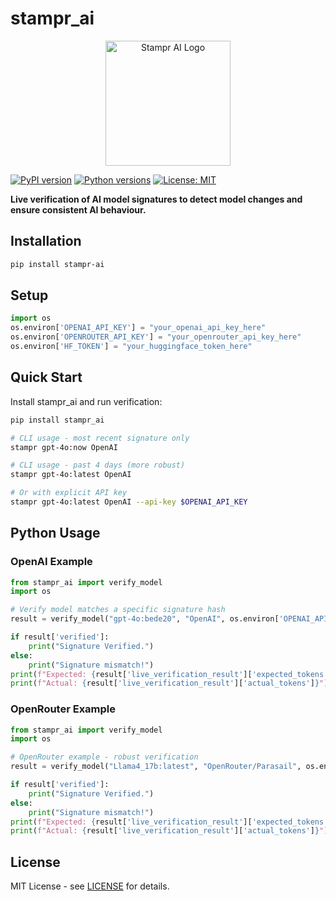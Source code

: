 # stampr_ai

<div align="center">
  <img src="https://www.stampr-ai.com/images/stampr.png" alt="Stampr AI Logo" width="200"/>
</div>

[![PyPI version](https://badge.fury.io/py/stampr-ai.svg)](https://badge.fury.io/py/stampr-ai)
[![Python versions](https://img.shields.io/pypi/pyversions/stampr-ai.svg)](https://pypi.org/project/stampr-ai/)
[![License: MIT](https://img.shields.io/badge/License-MIT-yellow.svg)](https://opensource.org/licenses/MIT)

**Live verification of AI model signatures to detect model changes and ensure consistent AI behaviour.**

## Installation

```bash
pip install stampr-ai
```

## Setup

```python
import os
os.environ['OPENAI_API_KEY'] = "your_openai_api_key_here"
os.environ['OPENROUTER_API_KEY'] = "your_openrouter_api_key_here"
os.environ['HF_TOKEN'] = "your_huggingface_token_here"
```

## Quick Start

Install stampr_ai and run verification:

```bash
pip install stampr_ai

# CLI usage - most recent signature only
stampr gpt-4o:now OpenAI

# CLI usage - past 4 days (more robust)
stampr gpt-4o:latest OpenAI

# Or with explicit API key
stampr gpt-4o:latest OpenAI --api-key $OPENAI_API_KEY
```

## Python Usage

### OpenAI Example

```python
from stampr_ai import verify_model
import os

# Verify model matches a specific signature hash
result = verify_model("gpt-4o:bede20", "OpenAI", os.environ['OPENAI_API_KEY'])

if result['verified']:
    print("Signature Verified.")
else:
    print("Signature mismatch!")
print(f"Expected: {result['live_verification_result']['expected_tokens']}")
print(f"Actual: {result['live_verification_result']['actual_tokens']}")
```

### OpenRouter Example

```python
from stampr_ai import verify_model
import os

# OpenRouter example - robust verification
result = verify_model("Llama4_17b:latest", "OpenRouter/Parasail", os.environ['OPENROUTER_API_KEY'])

if result['verified']:
    print("Signature Verified.")
else:
    print("Signature mismatch!")
print(f"Expected: {result['live_verification_result']['expected_tokens']}")
print(f"Actual: {result['live_verification_result']['actual_tokens']}")
```

## License

MIT License - see [LICENSE](LICENSE) for details. 